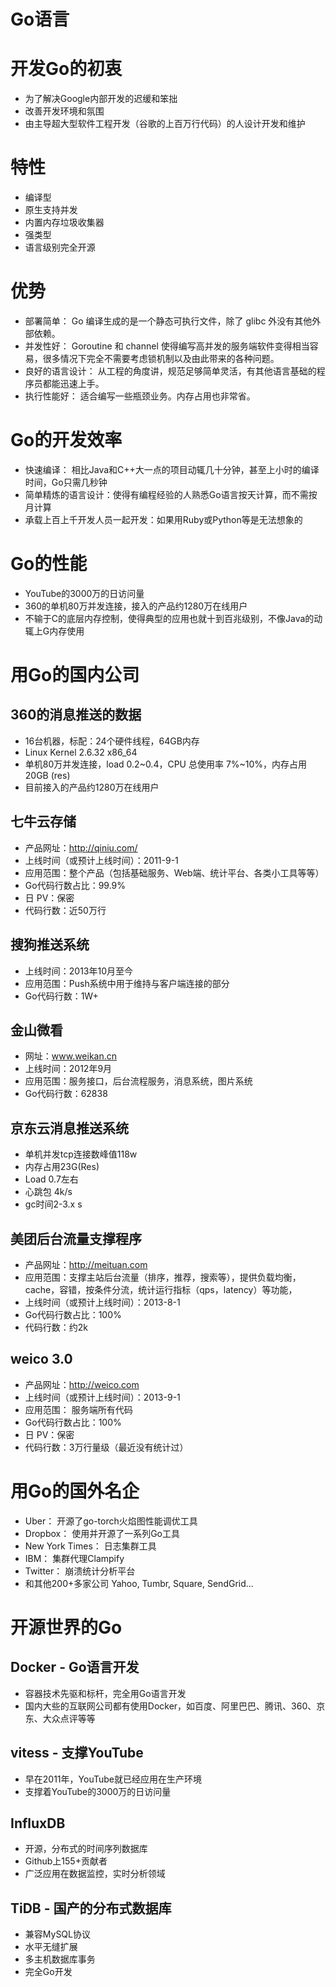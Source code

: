 # Go语言

# 开发Go的初衷

- 为了解决Google内部开发的迟缓和笨拙
- 改善开发环境和氛围
- 由主导超大型软件工程开发（谷歌的上百万行代码）的人设计开发和维护

# 特性

- 编译型
- 原生支持并发
- 内置内存垃圾收集器
- 强类型
- 语言级别完全开源

# 优势

- 部署简单： Go 编译生成的是一个静态可执行文件，除了 glibc 外没有其他外部依赖。
- 并发性好： Goroutine 和 channel 使得编写高并发的服务端软件变得相当容易，很多情况下完全不需要考虑锁机制以及由此带来的各种问题。
- 良好的语言设计： 从工程的角度讲，规范足够简单灵活，有其他语言基础的程序员都能迅速上手。
- 执行性能好： 适合编写一些瓶颈业务。内存占用也非常省。

# Go的开发效率

- 快速编译： 相比Java和C++大一点的项目动辄几十分钟，甚至上小时的编译时间，Go只需几秒钟
- 简单精炼的语言设计：使得有编程经验的人熟悉Go语言按天计算，而不需按月计算
- 承载上百上千开发人员一起开发：如果用Ruby或Python等是无法想象的

# Go的性能

- YouTube的3000万的日访问量
- 360的单机80万并发连接，接入的产品约1280万在线用户
- 不输于C的底层内存控制，使得典型的应用也就十到百兆级别，不像Java的动辄上G内存使用

# 用Go的国内公司

## 360的消息推送的数据

- 16台机器，标配：24个硬件线程，64GB内存 
- Linux Kernel 2.6.32 x86_64 
- 单机80万并发连接，load 0.2~0.4，CPU 总使用率 7%~10%，内存占用20GB (res) 
- 目前接入的产品约1280万在线用户 

## 七牛云存储

- 产品网址：http://qiniu.com/
- 上线时间（或预计上线时间）：2011-9-1
- 应用范围：整个产品（包括基础服务、Web端、统计平台、各类小工具等等）
- Go代码行数占比：99.9%
- 日 PV：保密
- 代码行数：近50万行

## 搜狗推送系统

- 上线时间：2013年10月至今
- 应用范围：Push系统中用于维持与客户端连接的部分
- Go代码行数：1W+

## 金山微看

- 网址：www.weikan.cn
- 上线时间：2012年9月
- 应用范围：服务接口，后台流程服务，消息系统，图片系统
- Go代码行数：62838

## 京东云消息推送系统

- 单机并发tcp连接数峰值118w 
- 内存占用23G(Res) 
- Load 0.7左右 
- 心跳包 4k/s 
- gc时间2-3.x s

## 美团后台流量支撑程序

- 产品网址：http://meituan.com
- 应用范围：支撑主站后台流量（排序，推荐，搜索等），提供负载均衡，cache，容错，按条件分流，统计运行指标（qps，latency）等功能，
- 上线时间（或预计上线时间）：2013-8-1
- Go代码行数占比：100%
- 代码行数：约2k

## weico 3.0

- 产品网址：http://weico.com
- 上线时间（或预计上线时间）：2013-9-1
- 应用范围： 服务端所有代码
- Go代码行数占比：100%
- 日 PV：保密
- 代码行数：3万行量级（最近没有统计过）

# 用Go的国外名企

- Uber： 开源了go-torch火焰图性能调优工具
- Dropbox： 使用并开源了一系列Go工具
- New York Times： 日志集群工具
- IBM： 集群代理Clampify
- Twitter： 崩溃统计分析平台
- 和其他200+多家公司 Yahoo, Tumbr, Square, SendGrid...

# 开源世界的Go

## Docker - Go语言开发

- 容器技术先驱和标杆，完全用Go语言开发
- 国内大些的互联网公司都有使用Docker，如百度、阿里巴巴、腾讯、360、京东、大众点评等等

## vitess - 支撑YouTube

- 早在2011年，YouTube就已经应用在生产环境
- 支撑着YouTube的3000万的日访问量

## InfluxDB

- 开源，分布式的时间序列数据库
- Github上155+贡献者
- 广泛应用在数据监控，实时分析领域

## TiDB - 国产的分布式数据库

- 兼容MySQL协议
- 水平无缝扩展
- 多主机数据库事务
- 完全Go开发
